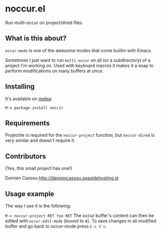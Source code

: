noccur.el
=========

Run multi-occur on project/dired files

## What is this about?

`occur-mode` is one of the awesome modes that come builtin with Emacs.

Sometimes I just want to run `multi-occur` on all (or a subdirectory) of a project I'm working on. 
Used with keyboard macros it makes it a snap to perform modifications on many buffers at once.

## Installing

It's available on [melpa](http://melpa.milkbox.net/):

    M-x package-install noccir

## Requirements

Projectile is required for the `noccur-project` function, but `noccur-dired` is very similar and doesn't require it.

## Contributors

(Yes, this small project has one!)

Damien Cassou http://damiencassou.seasidehosting.st

## Usage example

The way I use it is the following:

`M-x noccur-project RET foo RET` The occur buffer's content can then be edited with `occur-edit-mode` (bound to e). 
To save changes in all modified buffer and go back to occur-mode press `C-c C-c`.

